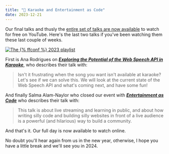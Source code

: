 ```yaml
---
title: "🍿 Karaoke and Entertainment as Code"
date: 2023-12-21
---
```


Our final talks and thusly the [entire set of talks are now available](https://www.youtube.com/playlist?list=PLZy5V2JKDfX9zq8QeayxXU_Kv__UIV-EP) to watch for free on YouTube. Here's the last two talks if you've been watching them these last couple of weeks.

[![The {% ffconf %} 2023 playlist](https://ffconf.org/images/articles/2023-talks-4.jpg)](https://www.youtube.com/playlist?list=PLZy5V2JKDfX9zq8QeayxXU_Kv__UIV-EP)

First is Ana Rodrigues on [_**Exploring the Potential of the Web Speech API in Karaoke**_](https://www.youtube.com/watch?v=rYqjS2V_VuA&list=PLZy5V2JKDfX9zq8QeayxXU_Kv__UIV-EP&index=7&t=1s&pp=gAQBiAQB), who describes their talk with:

> Isn't it frustrating when the song you want isn't available at karaoke? Let's see if we can solve this. We will look at the current state of the Web Speech API and what's coming next, and have some fun!

And finally Salma Alam-Naylor who closed our event with [_**Entertainment as Code**_](https://www.youtube.com/watch?v=_PTW_gTkZUE&list=PLZy5V2JKDfX9zq8QeayxXU_Kv__UIV-EP&index=8&pp=gAQBiAQB) who describes their talk with:

> This talk is about live streaming and learning in public, and about how writing silly code and building silly websites in front of a live audience is a powerful (and hilarious) way to build a community.

And that's it. Our full day is now available to watch online.

No doubt you'll hear again from us in the new year, otherwise, I hope you have a little break and we'll see you in 2024.
